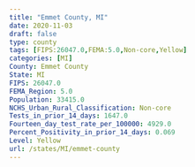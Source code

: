 ```yaml
---
title: "Emmet County, MI"
date: 2020-11-03
draft: false
type: county
tags: [FIPS:26047.0,FEMA:5.0,Non-core,Yellow]
categories: [MI]
County: Emmet County
State: MI
FIPS: 26047.0
FEMA_Region: 5.0
Population: 33415.0
NCHS_Urban_Rural_Classification: Non-core
Tests_in_prior_14_days: 1647.0
Fourteen_day_test_rate_per_100000: 4929.0
Percent_Positivity_in_prior_14_days: 0.069
Level: Yellow
url: /states/MI/emmet-county
---
```



